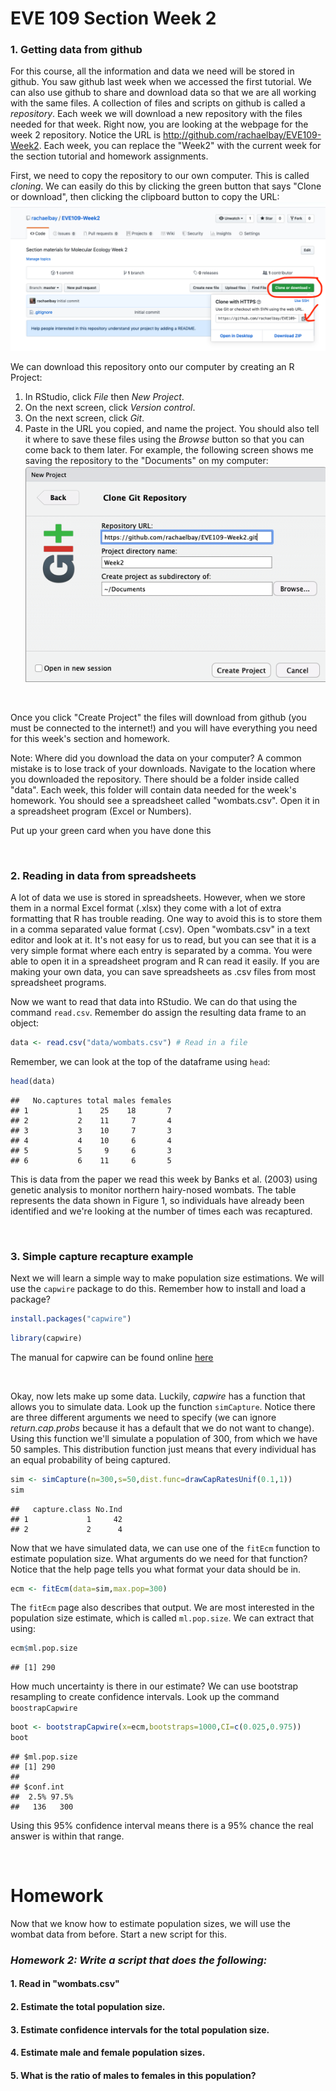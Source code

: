 EVE 109 Section Week 2
================

### 1. Getting data from github

For this course, all the information and data we need will be stored in github. You saw github last week when we accessed the first tutorial. We can also use github to share and download data so that we are all working with the same files. A collection of files and scripts on github is called a *repository*. Each week we will download a new repository with the files needed for that week. Right now, you are looking at the webpage for the week 2 repository. Notice the URL is <http://github.com/rachaelbay/EVE109-Week2>. Each week, you can replace the "Week2" with the current week for the section tutorial and homework assignments.

First, we need to copy the repository to our own computer. This is called *cloning*. We can easily do this by clicking the green button that says "Clone or download", then clicking the clipboard button to copy the URL: ![](screenshots/Screen1.png)

We can download this repository onto our computer by creating an R Project:
1. In RStudio, click *File* then *New Project*.
2. On the next screen, click *Version control*.
3. On the next screen, click *Git*.
4. Paste in the URL you copied, and name the project. You should also tell it where to save these files using the *Browse* button so that you can come back to them later. For example, the following screen shows me saving the repository to the "Documents" on my computer: ![](screenshots/Screen2.png)

 

Once you click "Create Project" the files will download from github (you must be connected to the internet!) and you will have everything you need for this week's section and homework.

Note: Where did you download the data on your computer? A common mistake is to lose track of your downloads. Navigate to the location where you downloaded the repository. There should be a folder inside called "data". Each week, this folder will contain data needed for the week's homework. You should see a spreadsheet called "wombats.csv". Open it in a spreadsheet program (Excel or Numbers).  

Put up your green card when you have done this

     

### 2. Reading in data from spreadsheets

A lot of data we use is stored in spreadsheets. However, when we store them in a normal Excel format (.xlsx) they come with a lot of extra formatting that R has trouble reading. One way to avoid this is to store them in a comma separated value format (.csv). Open "wombats.csv" in a text editor and look at it. It's not easy for us to read, but you can see that it is a very simple format where each entry is separated by a comma. You were able to open it in a spreadsheet program and R can read it easily. If you are making your own data, you can save spreadsheets as .csv files from most spreadsheet programs.

Now we want to read that data into RStudio. We can do that using the command `read.csv`. Remember do assign the resulting data frame to an object:

``` r
data <- read.csv("data/wombats.csv") # Read in a file
```

Remember, we can look at the top of the dataframe using `head`:

``` r
head(data)
```

    ##   No.captures total males females
    ## 1           1    25    18       7
    ## 2           2    11     7       4
    ## 3           3    10     7       3
    ## 4           4    10     6       4
    ## 5           5     9     6       3
    ## 6           6    11     6       5

This is data from the paper we read this week by Banks et al. (2003) using genetic analysis to monitor northern hairy-nosed wombats. The table represents the data shown in Figure 1, so individuals have already been identified and we're looking at the number of times each was recaptured.

     

### 3. Simple capture recapture example

Next we will learn a simple way to make population size estimations. We will use the `capwire` package to do this. Remember how to install and load a package?

``` r
install.packages("capwire")
```

``` r
library(capwire)
```

The manual for capwire can be found online [here](https://cran.r-project.org/web/packages/capwire/capwire.pdf)

 

Okay, now lets make up some data. Luckily, *capwire* has a function that allows you to simulate data. Look up the function `simCapture`. Notice there are three different arguments we need to specify (we can ignore *return.cap.probs* because it has a default that we do not want to change). Using this function we'll simulate a population of 300, from which we have 50 samples. This distribution function just means that every individual has an equal probability of being captured.

``` r
sim <- simCapture(n=300,s=50,dist.func=drawCapRatesUnif(0.1,1))
sim
```

    ##   capture.class No.Ind
    ## 1             1     42
    ## 2             2      4

Now that we have simulated data, we can use one of the `fitEcm` function to estimate population size. What arguments do we need for that function? Notice that the help page tells you what format your data should be in.

``` r
ecm <- fitEcm(data=sim,max.pop=300)
```

The `fitEcm` page also describes that output. We are most interested in the population size estimate, which is called `ml.pop.size`. We can extract that using:

``` r
ecm$ml.pop.size
```

    ## [1] 290

How much uncertainty is there in our estimate? We can use bootstrap resampling to create confidence intervals. Look up the command `boostrapCapwire`

``` r
boot <- bootstrapCapwire(x=ecm,bootstraps=1000,CI=c(0.025,0.975))
boot
```

    ## $ml.pop.size
    ## [1] 290
    ## 
    ## $conf.int
    ##  2.5% 97.5% 
    ##   136   300

Using this 95% confidence interval means there is a 95% chance the real answer is within that range.

     

Homework
========

Now that we know how to estimate population sizes, we will use the wombat data from before. Start a new script for this.

### *Homework 2: Write a script that does the following:*

#### 1. Read in "wombats.csv"

#### 2. Estimate the total population size.

#### 3. Estimate confidence intervals for the total population size.

#### 4. Estimate male and female population sizes.

#### 5. What is the ratio of males to females in this population?
